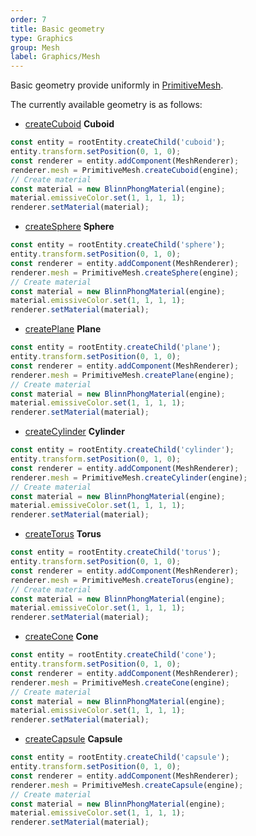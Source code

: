 ```yaml
---
order: 7
title: Basic geometry
type: Graphics
group: Mesh
label: Graphics/Mesh
---
```


Basic geometry provide uniformly in [PrimitiveMesh](${api}core/PrimitiveMesh).

<playground src="primitive-mesh.ts"></playground>

The currently available geometry is as follows:

- [createCuboid](${api}core/PrimitiveMesh#createCuboid) **Cuboid**

```typescript
const entity = rootEntity.createChild('cuboid');
entity.transform.setPosition(0, 1, 0);
const renderer = entity.addComponent(MeshRenderer);
renderer.mesh = PrimitiveMesh.createCuboid(engine);
// Create material
const material = new BlinnPhongMaterial(engine);
material.emissiveColor.set(1, 1, 1, 1);
renderer.setMaterial(material);
```

- [createSphere](${api}core/PrimitiveMesh#createSphere) **Sphere**

```typescript
const entity = rootEntity.createChild('sphere');
entity.transform.setPosition(0, 1, 0);
const renderer = entity.addComponent(MeshRenderer);
renderer.mesh = PrimitiveMesh.createSphere(engine);
// Create material
const material = new BlinnPhongMaterial(engine);
material.emissiveColor.set(1, 1, 1, 1);
renderer.setMaterial(material);
```

- [createPlane](${api}core/PrimitiveMesh#createPlane) **Plane**

```typescript
const entity = rootEntity.createChild('plane');
entity.transform.setPosition(0, 1, 0);
const renderer = entity.addComponent(MeshRenderer);
renderer.mesh = PrimitiveMesh.createPlane(engine);
// Create material
const material = new BlinnPhongMaterial(engine);
material.emissiveColor.set(1, 1, 1, 1);
renderer.setMaterial(material);
```

- [createCylinder](${api}core/PrimitiveMesh#createCylinder) **Cylinder**

```typescript
const entity = rootEntity.createChild('cylinder');
entity.transform.setPosition(0, 1, 0);
const renderer = entity.addComponent(MeshRenderer);
renderer.mesh = PrimitiveMesh.createCylinder(engine);
// Create material
const material = new BlinnPhongMaterial(engine);
material.emissiveColor.set(1, 1, 1, 1);
renderer.setMaterial(material);
```

- [createTorus](${api}core/PrimitiveMesh#createTorus) **Torus**

```typescript
const entity = rootEntity.createChild('torus');
entity.transform.setPosition(0, 1, 0);
const renderer = entity.addComponent(MeshRenderer);
renderer.mesh = PrimitiveMesh.createTorus(engine);
// Create material
const material = new BlinnPhongMaterial(engine);
material.emissiveColor.set(1, 1, 1, 1);
renderer.setMaterial(material);
```

- [createCone](${api}core/PrimitiveMesh#createCone) **Cone**

```typescript
const entity = rootEntity.createChild('cone');
entity.transform.setPosition(0, 1, 0);
const renderer = entity.addComponent(MeshRenderer);
renderer.mesh = PrimitiveMesh.createCone(engine);
// Create material
const material = new BlinnPhongMaterial(engine);
material.emissiveColor.set(1, 1, 1, 1);
renderer.setMaterial(material);
```

- [createCapsule](${api}core/PrimitiveMesh#createCapsule) **Capsule**

```typescript
const entity = rootEntity.createChild('capsule');
entity.transform.setPosition(0, 1, 0);
const renderer = entity.addComponent(MeshRenderer);
renderer.mesh = PrimitiveMesh.createCapsule(engine);
// Create material
const material = new BlinnPhongMaterial(engine);
material.emissiveColor.set(1, 1, 1, 1);
renderer.setMaterial(material);
```
